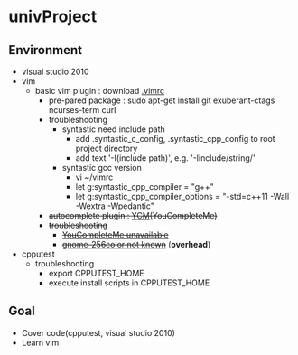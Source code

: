 # univProject

## Environment

 + visual studio 2010
 + vim
   + basic vim plugin : download [.vimrc](http://www.vim-bootstrap.com/)
     + pre-pared package : sudo apt-get install git exuberant-ctags ncurses-term curl
     + troubleshooting
       + syntastic need include path
         + add .syntastic_c_config, .syntastic_cpp_config to root project directory
         + add text '-I(include path)', e.g. '-Iinclude/string/'
       + syntastic gcc version
         + vi ~/vimrc
         + let g:syntastic_cpp_compiler = "g++"
         + let g:syntastic_cpp_compiler_options = "-std=c++11 -Wall -Wextra -Wpedantic"
     + ~~autocomplete plugin : [YCM](http://valloric.github.io/YouCompleteMe/#ubuntu-linux-x64)(YouCompleteMe)~~
     + ~~troubleshooting~~
       + ~~[YouCompleteMe unavailable](http://stackoverflow.com/questions/39896698/youcompleteme-unavailable-requires-vim-7-4-143)~~
       + ~~[gnome-256color not known](https://github.com/avelino/vim-bootstrap/issues/18)~~ (**overhead**)
 + cpputest
   + troubleshooting
     + export CPPUTEST_HOME
     + execute install scripts in CPPUTEST_HOME
       
## Goal

 + Cover code(cpputest, visual studio 2010)
 + Learn vim
